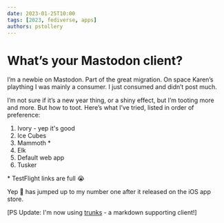 ```yaml
---
date: 2023-01-25T10:00
tags: [2023, fediverse, apps]
authors: pstollery
---
```

# What’s your Mastodon client?

I’m a newbie on Mastodon. Part of the great migration. On space Karen’s plaything I was mainly a consumer. I just consumed and didn’t post much. 

<!-- truncate -->

I’m not sure if it’s a new year thing, or a shiny effect, but I’m tooting more and more. But how to toot. Here’s what I’ve tried, listed in order of preference:

1. Ivory - yep it's good [<FAIcon icon="fa-solid fa-circle-right" />](https://apps.apple.com/us/app/ivory-for-mastodon-by-tapbots/id6444602274)
1. Ice Cubes [<FAIcon icon="fa-solid fa-circle-right" />](https://apps.apple.com/gb/app/ice-cubes-for-mastodon/id6444915884)
1. Mammoth [<FAIcon icon="fa-solid fa-circle-right" />](https://testflight.apple.com/join/66c1wW8y)*
1. Elk [<FAIcon icon="fa-solid fa-circle-right" />](https://elk.zone) 
1. Default web app [<FAIcon icon="fa-solid fa-circle-right" />](https://social.lol/@phils)
1. Tusker [<FAIcon icon="fa-solid fa-circle-right" />](https://apps.apple.com/gb/app/tusker/id1498334597)

\* TestFlight links are full 😭

Yep 🐘 has jumped up to my number one after it released on the iOS app store.

[PS Update: I'm now using [trunks](https://trunks.social/features) - a markdown supporting client!]
